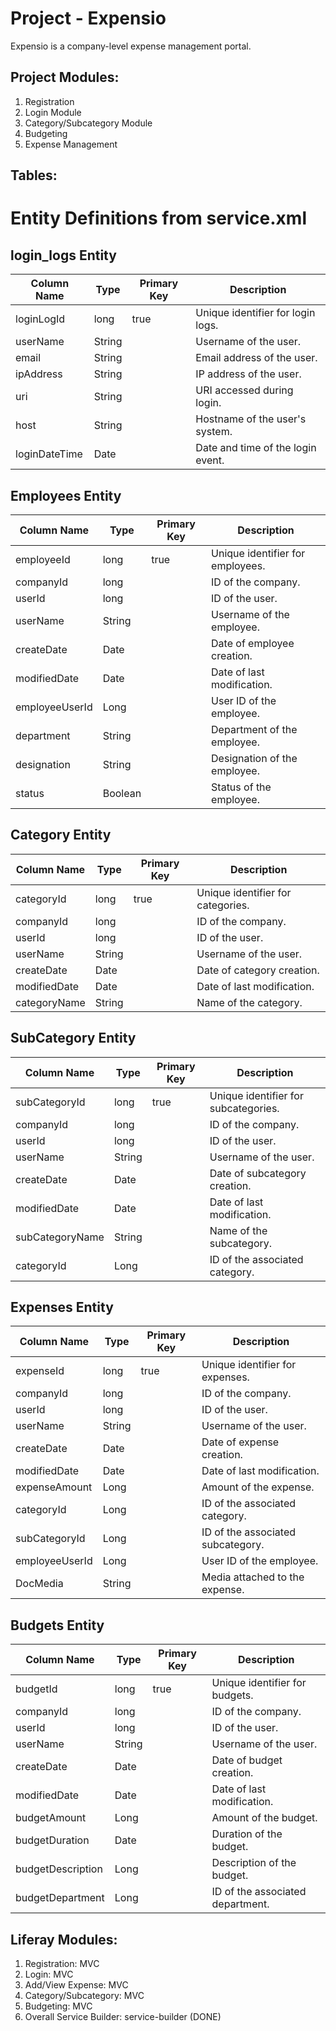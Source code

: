 # Project - Expensio

Expensio is a company-level expense management portal.

## Project Modules:

1. Registration
2. Login Module
3. Category/Subcategory Module
4. Budgeting
5. Expense Management

## Tables:

# Entity Definitions from service.xml

## login_logs Entity

| Column Name    | Type   | Primary Key | Description                 |
|----------------|--------|-------------|-----------------------------|
| loginLogId     | long   | true        | Unique identifier for login logs. |
| userName       | String |             | Username of the user.       |
| email          | String |             | Email address of the user.  |
| ipAddress      | String |             | IP address of the user.     |
| uri            | String |             | URI accessed during login.  |
| host           | String |             | Hostname of the user's system. |
| loginDateTime  | Date   |             | Date and time of the login event. |

## Employees Entity

| Column Name     | Type    | Primary Key | Description                 |
|-----------------|---------|-------------|-----------------------------|
| employeeId      | long    | true        | Unique identifier for employees. |
| companyId       | long    |             | ID of the company.          |
| userId          | long    |             | ID of the user.             |
| userName        | String  |             | Username of the employee.   |
| createDate      | Date    |             | Date of employee creation.  |
| modifiedDate    | Date    |             | Date of last modification.  |
| employeeUserId  | Long    |             | User ID of the employee.    |
| department      | String  |             | Department of the employee. |
| designation     | String  |             | Designation of the employee.|
| status          | Boolean |             | Status of the employee.     |

## Category Entity

| Column Name   | Type   | Primary Key | Description                 |
|---------------|--------|-------------|-----------------------------|
| categoryId    | long   | true        | Unique identifier for categories. |
| companyId     | long   |             | ID of the company.          |
| userId        | long   |             | ID of the user.             |
| userName      | String |             | Username of the user.       |
| createDate    | Date   |             | Date of category creation.  |
| modifiedDate  | Date   |             | Date of last modification.  |
| categoryName  | String |             | Name of the category.       |

## SubCategory Entity

| Column Name      | Type   | Primary Key | Description                 |
|------------------|--------|-------------|-----------------------------|
| subCategoryId    | long   | true        | Unique identifier for subcategories. |
| companyId        | long   |             | ID of the company.          |
| userId           | long   |             | ID of the user.             |
| userName         | String |             | Username of the user.       |
| createDate       | Date   |             | Date of subcategory creation. |
| modifiedDate     | Date   |             | Date of last modification. |
| subCategoryName  | String |             | Name of the subcategory.   |
| categoryId       | Long   |             | ID of the associated category. |

## Expenses Entity

| Column Name     | Type   | Primary Key | Description                 |
|-----------------|--------|-------------|-----------------------------|
| expenseId       | long   | true        | Unique identifier for expenses. |
| companyId       | long   |             | ID of the company.          |
| userId          | long   |             | ID of the user.             |
| userName        | String |             | Username of the user.       |
| createDate      | Date   |             | Date of expense creation.   |
| modifiedDate    | Date   |             | Date of last modification. |
| expenseAmount   | Long   |             | Amount of the expense.      |
| categoryId      | Long   |             | ID of the associated category. |
| subCategoryId   | Long   |             | ID of the associated subcategory. |
| employeeUserId  | Long   |             | User ID of the employee.    |
| DocMedia        | String |             | Media attached to the expense. |

## Budgets Entity

| Column Name        | Type   | Primary Key | Description                 |
|--------------------|--------|-------------|-----------------------------|
| budgetId           | long   | true        | Unique identifier for budgets. |
| companyId          | long   |             | ID of the company.          |
| userId             | long   |             | ID of the user.             |
| userName           | String |             | Username of the user.       |
| createDate         | Date   |             | Date of budget creation.    |
| modifiedDate       | Date   |             | Date of last modification.  |
| budgetAmount       | Long   |             | Amount of the budget.       |
| budgetDuration     | Date   |             | Duration of the budget.     |
| budgetDescription  | Long   |             | Description of the budget.  |
| budgetDepartment   | Long   |             | ID of the associated department. |

## Liferay Modules:

1. Registration: MVC
2. Login: MVC
3. Add/View Expense: MVC
4. Category/Subcategory: MVC
5. Budgeting: MVC
6. Overall Service Builder: service-builder (DONE)
